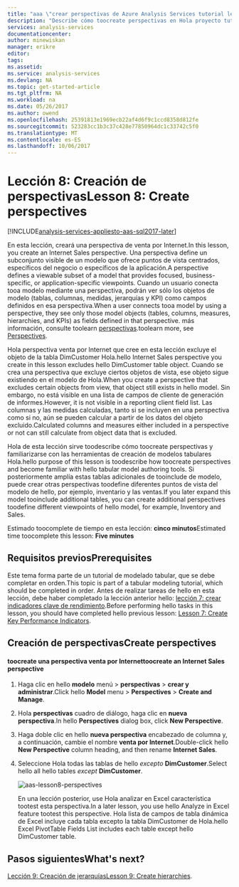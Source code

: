 ```yaml
---
title: "aaa \"crear perspectivas de Azure Analysis Services tutorial lección 8 | Documentos de Microsoft\""
description: "Describe cómo toocreate perspectivas en Hola proyecto tutorial de Analysis Services de Azure."
services: analysis-services
documentationcenter: 
author: minewiskan
manager: erikre
editor: 
tags: 
ms.assetid: 
ms.service: analysis-services
ms.devlang: NA
ms.topic: get-started-article
ms.tgt_pltfrm: NA
ms.workload: na
ms.date: 05/26/2017
ms.author: owend
ms.openlocfilehash: 25391813e1969ecb22af4d6f9c1ccd8358d812fe
ms.sourcegitcommit: 523283cc1b3c37c428e77850964dc1c33742c5f0
ms.translationtype: MT
ms.contentlocale: es-ES
ms.lasthandoff: 10/06/2017
---
```

# <a name="lesson-8-create-perspectives"></a><span data-ttu-id="0e0fc-103">Lección 8: Creación de perspectivas</span><span class="sxs-lookup"><span data-stu-id="0e0fc-103">Lesson 8: Create perspectives</span></span>

[!INCLUDE[analysis-services-appliesto-aas-sql2017-later](../../../includes/analysis-services-appliesto-aas-sql2017-later.md)]

<span data-ttu-id="0e0fc-104">En esta lección, creará una perspectiva de venta por Internet.</span><span class="sxs-lookup"><span data-stu-id="0e0fc-104">In this lesson, you create an Internet Sales perspective.</span></span> <span data-ttu-id="0e0fc-105">Una perspectiva define un subconjunto visible de un modelo que ofrece puntos de vista centrados, específicos del negocio o específicos de la aplicación.</span><span class="sxs-lookup"><span data-stu-id="0e0fc-105">A perspective defines a viewable subset of a model that provides focused, business-specific, or application-specific viewpoints.</span></span> <span data-ttu-id="0e0fc-106">Cuando un usuario conecta tooa modelo mediante una perspectiva, podrán ver sólo los objetos de modelo (tablas, columnas, medidas, jerarquías y KPI) como campos definidos en esa perspectiva.</span><span class="sxs-lookup"><span data-stu-id="0e0fc-106">When a user connects tooa model by using a perspective, they see only those model objects (tables, columns, measures, hierarchies, and KPIs) as fields defined in that perspective.</span></span> <span data-ttu-id="0e0fc-107">más información, consulte toolearn [perspectivas](https://docs.microsoft.com/sql/analysis-services/tabular-models/perspectives-ssas-tabular).</span><span class="sxs-lookup"><span data-stu-id="0e0fc-107">toolearn more, see [Perspectives](https://docs.microsoft.com/sql/analysis-services/tabular-models/perspectives-ssas-tabular).</span></span>
  
<span data-ttu-id="0e0fc-108">Hola perspectiva venta por Internet que cree en esta lección excluye el objeto de la tabla DimCustomer Hola.</span><span class="sxs-lookup"><span data-stu-id="0e0fc-108">hello Internet Sales perspective you create in this lesson excludes hello DimCustomer table object.</span></span> <span data-ttu-id="0e0fc-109">Cuando se crea una perspectiva que excluye ciertos objetos de vista, ese objeto sigue existiendo en el modelo de Hola.</span><span class="sxs-lookup"><span data-stu-id="0e0fc-109">When you create a perspective that excludes certain objects from view, that object still exists in hello model.</span></span> <span data-ttu-id="0e0fc-110">Sin embargo, no está visible en una lista de campos de cliente de generación de informes.</span><span class="sxs-lookup"><span data-stu-id="0e0fc-110">However, it is not visible in a reporting client field list.</span></span> <span data-ttu-id="0e0fc-111">Las columnas y las medidas calculadas, tanto si se incluyen en una perspectiva como si no, aún se pueden calcular a partir de los datos del objeto excluido.</span><span class="sxs-lookup"><span data-stu-id="0e0fc-111">Calculated columns and measures either included in a perspective or not can still calculate from object data that is excluded.</span></span>  
  
<span data-ttu-id="0e0fc-112">Hola de esta lección sirve toodescribe cómo toocreate perspectivas y familiarizarse con las herramientas de creación de modelos tabulares Hola.</span><span class="sxs-lookup"><span data-stu-id="0e0fc-112">hello purpose of this lesson is toodescribe how toocreate perspectives and become familiar with hello tabular model authoring tools.</span></span> <span data-ttu-id="0e0fc-113">Si posteriormente amplía estas tablas adicionales de tooinclude de modelo, puede crear otras perspectivas toodefine diferentes puntos de vista del modelo de hello, por ejemplo, inventario y las ventas.</span><span class="sxs-lookup"><span data-stu-id="0e0fc-113">If you later expand this model tooinclude additional tables, you can create additional perspectives toodefine different viewpoints of hello model, for example, Inventory and Sales.</span></span>  
  
<span data-ttu-id="0e0fc-114">Estimado toocomplete de tiempo en esta lección: **cinco minutos**</span><span class="sxs-lookup"><span data-stu-id="0e0fc-114">Estimated time toocomplete this lesson: **Five minutes**</span></span>  
  
## <a name="prerequisites"></a><span data-ttu-id="0e0fc-115">Requisitos previos</span><span class="sxs-lookup"><span data-stu-id="0e0fc-115">Prerequisites</span></span>  
<span data-ttu-id="0e0fc-116">Este tema forma parte de un tutorial de modelado tabular, que se debe completar en orden.</span><span class="sxs-lookup"><span data-stu-id="0e0fc-116">This topic is part of a tabular modeling tutorial, which should be completed in order.</span></span> <span data-ttu-id="0e0fc-117">Antes de realizar tareas de hello en esta lección, debe haber completado la lección anterior hello: [lección 7: crear indicadores clave de rendimiento](../tutorials/aas-lesson-7-create-key-performance-indicators.md).</span><span class="sxs-lookup"><span data-stu-id="0e0fc-117">Before performing hello tasks in this lesson, you should have completed hello previous lesson: [Lesson 7: Create Key Performance Indicators](../tutorials/aas-lesson-7-create-key-performance-indicators.md).</span></span>  
  
## <a name="create-perspectives"></a><span data-ttu-id="0e0fc-118">Creación de perspectivas</span><span class="sxs-lookup"><span data-stu-id="0e0fc-118">Create perspectives</span></span>  
  
#### <a name="toocreate-an-internet-sales-perspective"></a><span data-ttu-id="0e0fc-119">toocreate una perspectiva venta por Internet</span><span class="sxs-lookup"><span data-stu-id="0e0fc-119">toocreate an Internet Sales perspective</span></span>  
  
1.  <span data-ttu-id="0e0fc-120">Haga clic en hello **modelo** menú > **perspectivas** > **crear y administrar**.</span><span class="sxs-lookup"><span data-stu-id="0e0fc-120">Click hello **Model** menu > **Perspectives** > **Create and Manage**.</span></span>  
  
2.  <span data-ttu-id="0e0fc-121">Hola **perspectivas** cuadro de diálogo, haga clic en **nueva perspectiva**.</span><span class="sxs-lookup"><span data-stu-id="0e0fc-121">In hello **Perspectives** dialog box, click **New Perspective**.</span></span>  
  
3.  <span data-ttu-id="0e0fc-122">Haga doble clic en hello **nueva perspectiva** encabezado de columna y, a continuación, cambie el nombre **venta por Internet**.</span><span class="sxs-lookup"><span data-stu-id="0e0fc-122">Double-click hello **New Perspective** column heading, and then rename **Internet Sales**.</span></span>  
  
4.  <span data-ttu-id="0e0fc-123">Seleccione Hola todas las tablas de hello *excepto* **DimCustomer**.</span><span class="sxs-lookup"><span data-stu-id="0e0fc-123">Select hello all hello tables *except* **DimCustomer**.</span></span>  
  
    ![aas-lesson8-perspectives](../tutorials/media/aas-lesson8-perspectives.png)
  
    <span data-ttu-id="0e0fc-125">En una lección posterior, use Hola analizar en Excel característica tootest esta perspectiva.</span><span class="sxs-lookup"><span data-stu-id="0e0fc-125">In a later lesson, you use hello Analyze in Excel feature tootest this perspective.</span></span> <span data-ttu-id="0e0fc-126">Hola lista de campos de tabla dinámica de Excel incluye cada tabla excepto la tabla DimCustomer de Hola.</span><span class="sxs-lookup"><span data-stu-id="0e0fc-126">hello Excel PivotTable Fields List includes each table except hello DimCustomer table.</span></span>  

## <a name="whats-next"></a><span data-ttu-id="0e0fc-127">Pasos siguientes</span><span class="sxs-lookup"><span data-stu-id="0e0fc-127">What's next?</span></span>
<span data-ttu-id="0e0fc-128">[Lección 9: Creación de jerarquías](../tutorials/aas-lesson-9-create-hierarchies.md)</span><span class="sxs-lookup"><span data-stu-id="0e0fc-128">[Lesson 9: Create hierarchies](../tutorials/aas-lesson-9-create-hierarchies.md).</span></span>
  
  
  
  
